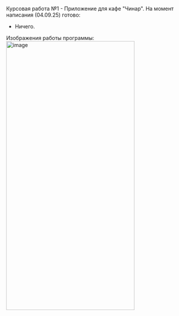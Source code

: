 Курсовая работа №1 - Приложение для кафе "Чинар".
На момент написания (04.09.25) готово:
- Ничего.

Изображения работы программы:
<img width="345" height="723" alt="image" src="https://github.com/user-attachments/assets/1903c135-92f2-4030-bf62-ae61114548e0" />
